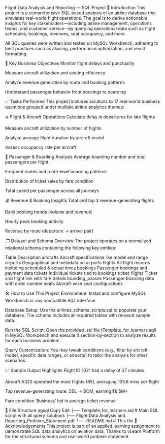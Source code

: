 Flight Data Analysis and Reporting — SQL Project
📌 Introduction
This project is a comprehensive SQL-based analysis of an airline database that simulates real-world flight operations. The goal is to derive actionable insights for key stakeholders—including airline management, operations teams, and customer service—by querying operational data such as flight schedules, bookings, revenues, seat occupancy, and more.

All SQL queries were written and tested on MySQL Workbench, adhering to best practices such as aliasing, performance optimization, and result formatting.

🧠 Key Business Objectives
Monitor flight delays and punctuality

Measure aircraft utilization and seating efficiency

Analyze revenue generation by route and booking patterns

Understand passenger behavior from bookings to boarding

✅ Tasks Performed
This project includes solutions to 17 real-world business questions grouped under multiple airline analytics themes:

✈️ Flight & Aircraft Operations
Calculate delay in departures for late flights

Measure aircraft utilization by number of flights

Analyze average flight duration by aircraft model

Assess occupancy rate per aircraft

💺 Passenger & Boarding Analysis
Average boarding number and total passengers per flight

Frequent routes and route-level boarding patterns

Distribution of ticket sales by fare condition

Total spend per passenger across all journeys

💰 Revenue & Booking Insights
Total and top 3 revenue-generating flights

Daily booking trends (volume and revenue)

Hourly peak booking activity

Revenue by route (departure → arrival pair)

🗂️ Dataset and Schema Overview
The project operates on a normalized relational schema containing the following key entities:

Table	Description
aircrafts	Aircraft specifications like model and range
airports	Geographical and metadata on airports
flights	All flight records including scheduled & actual times
bookings	Passenger bookings and payment data
tickets	Individual tickets tied to bookings
ticket_flights	Ticket and flight link with fare details
boarding_passes	Passenger boarding data with order number
seats	Aircraft-wise seat configurations

🛠️ How to Use This Project
Environment:
Install and configure MySQL Workbench or any compatible SQL interface.

Database Setup:
Use the airlines_schema_scripts.sql to populate your database. The schema includes all required tables with relevant sample data.

Run the SQL Script:
Open the provided .sql file (Template_for_learners.sql) in MySQL Workbench and execute it section-by-section to analyze results for each business problem.

Query Customization:
You may tweak conditions (e.g., filter by aircraft model, specific date ranges, or airports) to tailor the analysis for other scenarios.

📈 Sample Output Highlights
Flight ID 1021 had a delay of 37 minutes

Aircraft A320 operated the most flights (85), averaging 135.6 mins per flight

Top revenue-generating route: DEL → BOM, earning ₹6.5M+

Fare condition ‘Business’ led in average ticket revenue

📁 File Structure
pgsql
Copy
Edit
├── Template_for_learners.sql       # Main SQL script with all query solutions
├── Flight Data Analysis and Reporting_Problem_Statement.pdf
└── README.md                       # This file
🙌 Acknowledgements
This project is part of an applied learning assignment to demonstrate SQL data analytics on aviation data. Thanks to vLearn Platform for the structured schema and real-world problem statement.
